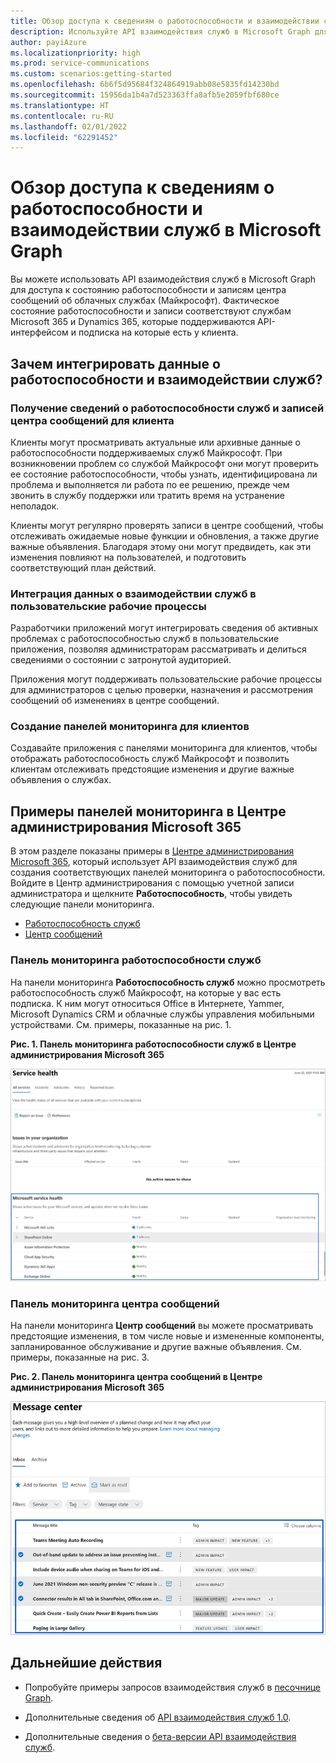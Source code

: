 ```yaml
---
title: Обзор доступа к сведениям о работоспособности и взаимодействии служб с помощью Microsoft Graph
description: Используйте API взаимодействия служб в Microsoft Graph для доступа к состоянию работоспособности и записям центра сообщений об облачных службах (Майкрософт).
author: payiAzure
ms.localizationpriority: high
ms.prod: service-communications
ms.custom: scenarios:getting-started
ms.openlocfilehash: 6b6f5d95684f324864919abb08e5835fd14230bd
ms.sourcegitcommit: 15956da1b4a7d523363ffa8afb5e2059fbf680ce
ms.translationtype: HT
ms.contentlocale: ru-RU
ms.lasthandoff: 02/01/2022
ms.locfileid: "62291452"
---
```

# <a name="overview-for-accessing-service-health-and-communications-in-microsoft-graph"></a>Обзор доступа к сведениям о работоспособности и взаимодействии служб в Microsoft Graph
Вы можете использовать API взаимодействия служб в Microsoft Graph для доступа к состоянию работоспособности и записям центра сообщений об облачных службах (Майкрософт). Фактическое состояние работоспособности и записи соответствуют службам Microsoft 365 и Dynamics 365, которые поддерживаются API-интерфейсом и подписка на которые есть у клиента.

## <a name="why-integrate-with-service-health-and-communications-data"></a>Зачем интегрировать данные о работоспособности и взаимодействии служб?

### <a name="get-service-health-and-message-center-posts-for-a-tenant"></a>Получение сведений о работоспособности служб и записей центра сообщений для клиента
Клиенты могут просматривать актуальные или архивные данные о работоспособности поддерживаемых служб Майкрософт. При возникновении проблем со службой Майкрософт они могут проверить ее состояние работоспособности, чтобы узнать, идентифицирована ли проблема и выполняется ли работа по ее решению, прежде чем звонить в службу поддержки или тратить время на устранение неполадок. 

Клиенты могут регулярно проверять записи в центре сообщений, чтобы отслеживать ожидаемые новые функции и обновления, а также другие важные объявления. Благодаря этому они могут предвидеть, как эти изменения повлияют на пользователей, и подготовить соответствующий план действий.

### <a name="integrate-service-communications-data-into-custom-workflows"></a>Интеграция данных о взаимодействии служб в пользовательские рабочие процессы
Разработчики приложений могут интегрировать сведения об активных проблемах с работоспособностью служб в пользовательские приложения, позволяя администраторам рассматривать и делиться сведениями о состоянии с затронутой аудиторией.

Приложения могут поддерживать пользовательские рабочие процессы для администраторов с целью проверки, назначения и рассмотрения сообщений об изменениях в центре сообщений.

### <a name="build-customer-facing-dashboards"></a>Создание панелей мониторинга для клиентов

Создавайте приложения с панелями мониторинга для клиентов, чтобы отображать работоспособность служб Майкрософт и позволить клиентам отслеживать предстоящие изменения и другие важные объявления о службах.


## <a name="dashboards-examples-in-microsoft-365-admin-center"></a>Примеры панелей мониторинга в Центре администрирования Microsoft 365
В этом разделе показаны примеры в [Центре администрирования Microsoft 365](https://admin.microsoft.com/Adminportal/Home?source=applauncher#/homepage), который использует API взаимодействия служб для создания соответствующих панелей мониторинга о работоспособности. Войдите в Центр администрирования с помощью учетной записи администратора и щелкните **Работоспособность**, чтобы увидеть следующие панели мониторинга.
- [Работоспособность служб](#service-health-dashboard)
- [Центр сообщений](#message-center-dashboard)

### <a name="service-health-dashboard"></a>Панель мониторинга работоспособности служб

На панели мониторинга **Работоспособность служб** можно просмотреть работоспособность служб Майкрософт, на которые у вас есть подписка. К ним могут относиться Office в Интернете, Yammer, Microsoft Dynamics CRM и облачные службы управления мобильными устройствами. См. примеры, показанные на рис. 1.

**Рис. 1. Панель мониторинга работоспособности служб в Центре администрирования Microsoft 365**

![Снимок экрана: панель мониторинга работоспособности служб для пользователя в Центре администрирования Microsoft 365](images/service-communications-concept-overview-admin-center-servicehealth2.png)


### <a name="message-center-dashboard"></a>Панель мониторинга центра сообщений
На панели мониторинга **Центр сообщений** вы можете просматривать предстоящие изменения, в том числе новые и измененные компоненты, запланированное обслуживание и другие важные объявления. См. примеры, показанные на рис. 3.

**Рис. 2. Панель мониторинга центра сообщений в Центре администрирования Microsoft 365**

![Снимок экрана: панель мониторинга центра сообщений для пользователя в Центре администрирования Microsoft 365](images/service-communications-concept-overview-admin-center-messagecenter2.png)



## <a name="next-steps"></a>Дальнейшие действия

- Попробуйте примеры запросов взаимодействия служб в [песочнице Graph](https://developer.microsoft.com/graph/graph-explorer/?request=admin%2FserviceAnnouncement%2FhealthOverviews&version=v1.0).

- Дополнительные сведения об [API взаимодействия служб 1.0](/graph/api/resources/service-communications-api-overview?view=graph-rest-1.0&preserve-view=true).

- Дополнительные сведения о [бета-версии API взаимодействия служб](/graph/api/resources/service-communications-api-overview?view=graph-rest-beta&preserve-view=true).

